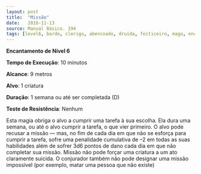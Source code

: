 ```yaml
---
layout: post
title:  "Missão"
date:   2016-11-13
source: Manual Básico. 194
tags: [level6, bardo, clerigo, abencoado, druida, feiticeiro, mago, encantamento, minuto, metros, criatura, semana, nenhum]
---
```


**Encantamento de Nível 6**

**Tempo de Execução**: 10 minutos

**Alcance**: 9 metros

**Alvo**: 1 criatura

**Duração**: 1 semana ou até ser completada (D)

**Teste de Resistência**: Nenhum

Esta magia obriga o alvo a cumprir uma tarefa à sua escolha. Ela dura uma semana, ou até o alvo cumprir a tarefa, o que vier primeiro. 
O alvo pode recusar a missão — mas, no fim de cada dia em que não se esforça para cumprir a tarefa, sofre uma penalidade cumulativa de –2 em todas as suas habilidades além de sofrer 3d6 pontos de dano cada dia em que não completar sua missão.
Missão não pode forçar uma criatura a um ato claramente suicida. O conjurador também não pode designar uma missão impossível (por exemplo, matar uma pessoa que não existe)
